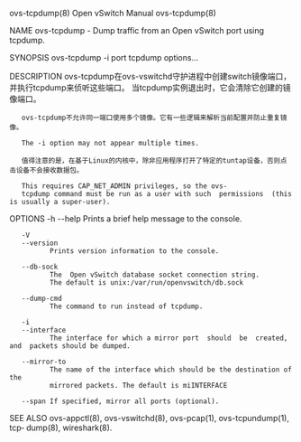 ovs-tcpdump(8)                Open vSwitch Manual               ovs-tcpdump(8)



NAME
       ovs-tcpdump - Dump traffic from an Open vSwitch port using tcpdump.

SYNOPSIS
       ovs-tcpdump -i port tcpdump options...

DESCRIPTION
       ovs-tcpdump在ovs-vswitchd守护进程中创建switch镜像端口，并执行tcpdump来侦听这些端口。 当tcpdump实例退出时，它会清除它创建的镜像端口。

       ovs-tcpdump不允许同一端口使用多个镜像。它有一些逻辑来解析当前配置并防止重复镜像。

       The -i option may not appear multiple times.

       值得注意的是，在基于Linux的内核中，除非应用程序打开了特定的tuntap设备，否则点击设备不会接收数据包。

       This requires CAP_NET_ADMIN privileges, so the ovs-
       tcpdump command must be run as a user with such  permissions  (this  is usually a super-user).

OPTIONS
       -h
       --help Prints a brief help message to the console.

       -V
       --version
              Prints version information to the console.

       --db-sock
              The  Open vSwitch database socket connection string.
              The default is unix:/var/run/openvswitch/db.sock

       --dump-cmd
              The command to run instead of tcpdump.

       -i
       --interface
              The interface for which a mirror port  should  be  created,  and  packets should be dumped.

       --mirror-to
              The name of the interface which should be the destination of the
              mirrored packets. The default is miINTERFACE

       --span If specified, mirror all ports (optional).

SEE ALSO
       ovs-appctl(8),  ovs-vswitchd(8),  ovs-pcap(1),  ovs-tcpundump(1),  tcp‐
       dump(8), wireshark(8).
